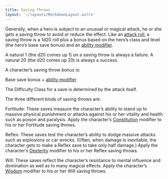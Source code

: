 ```yaml
---
title: Saving Throws
layout: '~/layouts/MarkdownLayout.astro'
---
```

Generally, when a hero is subject to an unusual or magical attack, he or she
gets a saving throw to avoid or reduce the effect. Like an [attack roll](/modern.d20.srd/combat/attack.roll), a saving throw is a 1d20 roll plus
a bonus based on the hero’s class and level (the hero’s base save bonus) and
an [ability modifier](/modern.d20.srd/basics/ability.scores).

A natural 1 (the d20 comes up 1) on a saving throw is always a failure. A
natural 20 (the d20 comes up 20) is always a success.

A character’s saving throw bonus is:

Base save bonus + [ability modifier](/modern.d20.srd/basics/ability.scores)

The Difficulty Class for a save is determined by the attack itself.

The three different kinds of saving throws are:

Fortitude: These saves measure the character’s ability to stand up to massive
physical punishment or attacks against his or her vitality and health such as
poison and paralysis. Apply the character’s
[Constitution](/modern.d20.srd/basics/ability.scores) modifier to his or her
Fortitude saving throws.

Reflex: These saves test the character’s ability to dodge massive attacks such
as explosions or car wrecks. (Often, when damage is inevitable, the character
gets to make a Reflex save to take only half damage.) Apply the character’s
[Dexterity](/modern.d20.srd/basics/ability.scores) modifier to his or her
Reflex saving throws.

Will: These saves reflect the character’s resistance to mental influence and
domination as well as to many magical effects. Apply the character’s
[Wisdom](/modern.d20.srd/basics/ability.scores) modifier to his or her Will
saving throws.

